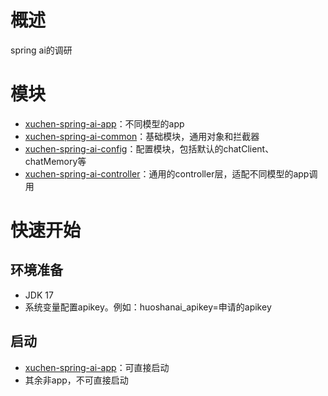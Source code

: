 # 概述

spring ai的调研

# 模块

- [xuchen-spring-ai-app](xuchen-spring-ai-app)：不同模型的app
- [xuchen-spring-ai-common](xuchen-spring-ai-common)：基础模块，通用对象和拦截器
- [xuchen-spring-ai-config](xuchen-spring-ai-config)：配置模块，包括默认的chatClient、chatMemory等
- [xuchen-spring-ai-controller](xuchen-spring-ai-controller)：通用的controller层，适配不同模型的app调用

# 快速开始

## 环境准备

- JDK 17
- 系统变量配置apikey。例如：huoshanai_apikey=申请的apikey

## 启动

- [xuchen-spring-ai-app](xuchen-spring-ai-app)：可直接启动
- 其余非app，不可直接启动
